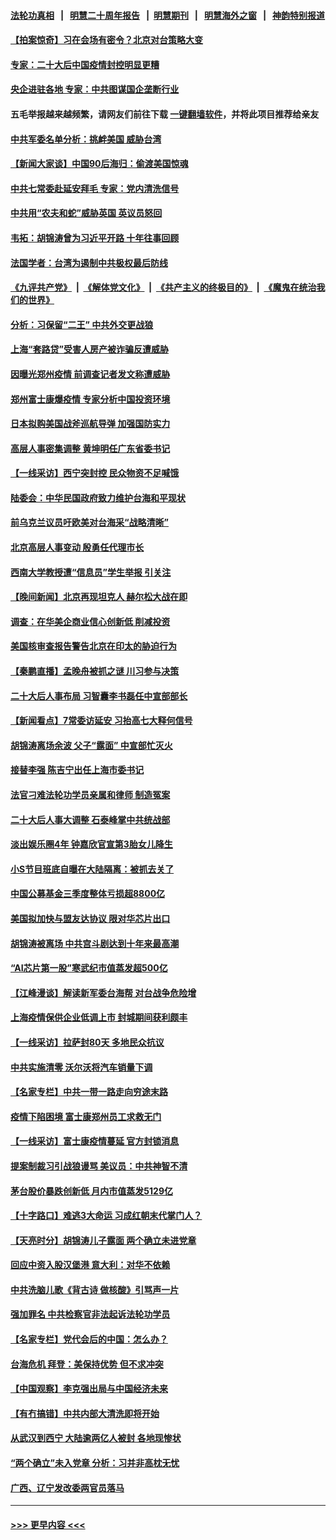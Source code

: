 #### [法轮功真相](https://github.com/gfw-breaker/truth/blob/master/README.md?t=0) &nbsp;&nbsp;|&nbsp;&nbsp; [明慧二十周年报告](https://github.com/gfw-breaker/mh-reports/blob/master/README.md?t=0) &nbsp;&nbsp;|&nbsp;&nbsp;[明慧期刊](https://github.com/gfw-breaker/mh-qikan) &nbsp;&nbsp;|&nbsp;&nbsp; [明慧海外之窗](https://github.com/gfw-breaker/mh-news/blob/master/README.md?t=0) &nbsp;&nbsp;|&nbsp;&nbsp; [神韵特别报道](https://github.com/gfw-breaker/mh-news/blob/master/shenyun.md?t=0)
#### [【拍案惊奇】习在会场有密令？北京对台策略大变](../pages/nsc413/n13854895.md?t=10290401) 
#### [专家：二十大后中国疫情封控明显更糟](../pages/nsc413/n13854904.md?t=10290401) 
#### [央企进驻各地 专家：中共图谋国企垄断行业](../pages/nsc413/n13854554.md?t=10290401) 
#### 五毛举报越来越频繁，请网友们前往下载 [一键翻墙软件](https://github.com/gfw-breaker/ssr-accounts)，并将此项目推荐给亲友
#### [中共军委名单分析：挑衅美国 威胁台湾](../pages/nsc413/n13854548.md?t=10290401) 
#### [【新闻大家谈】中国90后海归：偷渡美国惊魂](../pages/nsc413/n13854808.md?t=10290401) 
#### [中共七常委赴延安拜毛 专家：党内清洗信号](../pages/nsc413/n13854500.md?t=10290401) 
#### [中共用“农夫和蛇”威胁英国 英议员怒回](../pages/nsc413/n13854850.md?t=10290401) 
#### [韦拓：胡锦涛曾为习近平开路 十年往事回顾](../pages/nsc413/n13854543.md?t=10290401) 
#### [法国学者：台湾为遏制中共极权最后防线](../pages/nsc413/n13854662.md?t=10290401) 
#### [《九评共产党》](https://github.com/begood0513/9ping.md/blob/master/README.md) &nbsp;|&nbsp; [《解体党文化》](../../../../jtdwh.md/blob/master/README.md)  &nbsp;|&nbsp; [《共产主义的终极目的》](../../../../gczydzjmd.md/blob/master/README.md) &nbsp;|&nbsp; [《魔鬼在统治我们的世界》](../../../../mgztzwmdsj.md/blob/master/README.md) 
#### [分析：习保留“二王” 中共外交更战狼](../pages/nsc413/n13854172.md?t=10290401) 
#### [上海“套路贷”受害人房产被诈骗反遭威胁](../pages/nsc413/n13853106.md?t=10290401) 
#### [因曝光郑州疫情 前调查记者发文称遭威胁](../pages/nsc413/n13854642.md?t=10290401) 
#### [郑州富士康爆疫情 专家分析中国投资环境](../pages/nsc413/n13854635.md?t=10290401) 
#### [日本拟购美国战斧巡航导弹 加强国防实力](../pages/nsc413/n13854645.md?t=10290401) 
#### [高层人事密集调整 黄坤明任广东省委书记](../pages/nsc413/n13854646.md?t=10290401) 
#### [【一线采访】西宁突封控 民众物资不足喊饿](../pages/nsc413/n13854484.md?t=10290401) 
#### [陆委会：中华民国政府致力维护台海和平现状](../pages/nsc413/n13854424.md?t=10290401) 
#### [前乌克兰议员吁欧美对台海采“战略清晰”](../pages/nsc413/n13854634.md?t=10290401) 
#### [北京高层人事变动 殷勇任代理市长](../pages/nsc413/n13854616.md?t=10290401) 
#### [西南大学教授遭“信息员”学生举报 引关注](../pages/nsc413/n13854557.md?t=10290401) 
#### [【晚间新闻】北京再现坦克人 赫尔松大战在即](../pages/nsc413/n13854593.md?t=10290401) 
#### [调查：在华美企商业信心创新低 削减投资](../pages/nsc413/n13854463.md?t=10290401) 
#### [美国核审查报告警告北京在印太的胁迫行为](../pages/nsc413/n13854269.md?t=10290401) 
#### [【秦鹏直播】孟晚舟被抓之谜 川习参与决策](../pages/nsc413/n13854289.md?t=10290401) 
#### [二十大后人事布局 习智囊李书磊任中宣部部长](../pages/nsc413/n13854377.md?t=10290401) 
#### [【新闻看点】7常委访延安 习抬高七大释何信号](../pages/nsc413/n13854162.md?t=10290401) 
#### [胡锦涛离场余波 父子“露面” 中宣部忙灭火](../pages/nsc413/n13854177.md?t=10290401) 
#### [接替李强 陈吉宁出任上海市委书记](../pages/nsc413/n13854363.md?t=10290401) 
#### [法官刁难法轮功学员亲属和律师 制造冤案](../pages/nsc413/n13853873.md?t=10290401) 
#### [二十大后人事大调整 石泰峰掌中共统战部](../pages/nsc413/n13854350.md?t=10290401) 
#### [淡出娱乐圈4年 钟嘉欣官宣第3胎女儿降生](../pages/nsc413/n13854291.md?t=10290401) 
#### [小S节目班底自曝在大陆隔离：被抓去关了](../pages/nsc413/n13854251.md?t=10290401) 
#### [中国公募基金三季度整体亏损超8800亿](../pages/nsc413/n13854255.md?t=10290401) 
#### [美国拟加快与盟友达协议 限对华芯片出口](../pages/nsc413/n13854250.md?t=10290401) 
#### [胡锦涛被离场 中共宫斗剧达到十年来最高潮](../pages/nsc413/n13854211.md?t=10290401) 
#### [“AI芯片第一股”寒武纪市值蒸发超500亿](../pages/nsc413/n13854246.md?t=10290401) 
#### [【江峰漫谈】解读新军委台海帮 对台战争危险增](../pages/nsc413/n13854158.md?t=10290401) 
#### [上海疫情保供企业低调上市 封城期间获利颇丰](../pages/nsc413/n13854232.md?t=10290401) 
#### [【一线采访】拉萨封80天 多地民众抗议](../pages/nsc413/n13853861.md?t=10290401) 
#### [中共实施清零 沃尔沃将汽车销量下调](../pages/nsc413/n13854166.md?t=10290401) 
#### [【名家专栏】中共一带一路走向穷途末路](../pages/nsc413/n13853999.md?t=10290401) 
#### [疫情下陷困境 富士康郑州员工求救无门](../pages/nsc413/n13854156.md?t=10290401) 
#### [【一线采访】富士康疫情蔓延 官方封锁消息](../pages/nsc413/n13853990.md?t=10290401) 
#### [提案制裁习引战狼谩骂 美议员：中共神智不清](../pages/nsc413/n13854155.md?t=10290401) 
#### [茅台股价暴跌创新低 月内市值蒸发5129亿](../pages/nsc413/n13854164.md?t=10290401) 
#### [【十字路口】难逃3大命运 习成红朝末代掌门人？](../pages/nsc413/n13854040.md?t=10290401) 
#### [【天亮时分】胡锦涛儿子露面 两个确立未进党章](../pages/nsc413/n13854056.md?t=10290401) 
#### [回应中资入股汉堡港 意大利：对华不依赖](../pages/nsc413/n13854132.md?t=10290401) 
#### [中共洗脑儿歌《背古诗 做核酸》引骂声一片](../pages/nsc413/n13854062.md?t=10290401) 
#### [强加罪名 中共检察官非法起诉法轮功学员](../pages/nsc413/n13852456.md?t=10290401) 
#### [【名家专栏】党代会后的中国：怎么办？](../pages/nsc413/n13853993.md?t=10290401) 
#### [台海危机 拜登：美保持优势 但不求冲突](../pages/nsc413/n13854087.md?t=10290401) 
#### [【中国观察】李克强出局与中国经济未来](../pages/nsc413/n13853767.md?t=10290401) 
#### [【有冇搞错】中共内部大清洗即将开始](../pages/nsc413/n13853793.md?t=10290401) 
#### [从武汉到西宁 大陆逾两亿人被封 各地现惨状](../pages/nsc413/n13853937.md?t=10290401) 
#### [“两个确立”未入党章 分析：习并非高枕无忧](../pages/nsc413/n13853903.md?t=10290401) 
#### [广西、辽宁发改委两官员落马](../pages/nsc413/n13853836.md?t=10290401) 

----
#### [ >>> 更早内容 <<< ](../indexes/nsc413-earlier.md)
